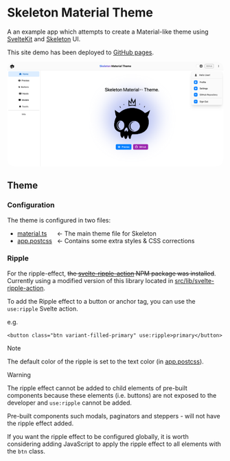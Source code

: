 # Skeleton Material Theme

A an example app which attempts to create a Material-like theme using [SvelteKit](https://kit.svelte.dev/)
and [Skeleton](https://www.skeleton.dev/) UI.

This site demo has been deployed to [GitHub pages](https://plasmatech8.github.io/skeleton-material-theme/).

<img src="./docs/home.png" style="border-radius: 1rem">

## Theme

### Configuration

The theme is configured in two files:

* [material.ts](https://github.com/plasmatech8/skeleton-material-theme/blob/main/src/material.ts) &nbsp;&nbsp;&nbsp;&nbsp; <- The main theme file for Skeleton
* [app.postcss](https://github.com/plasmatech8/skeleton-material-theme/blob/main/src/app.postcss) &nbsp; <i class="fa-solid fa-left-long"></i> <- Contains some extra styles & CSS corrections

### Ripple

For the ripple-effect, ~~the [svelte-ripple-action](https://github.com/Posandu/svelte-ripple-action)
NPM package was installed~~. Currently using a modified version of this library located in [src/lib/svelte-ripple-action](src/lib/svelte-ripple-action).

To add the Ripple effect to a button or anchor tag, you can use the `use:ripple` Svelte action.

e.g.
```svelte
<button class="btn variant-filled-primary" use:ripple>primary</button>
```

> [!NOTE]
>
> The default color of the ripple is set to the text color (in [app.postcss](https://github.com/plasmatech8/skeleton-material-theme/blob/main/src/app.postcss)).


> [!WARNING]
>
> The ripple effect cannot be added to child elements of pre-built components because these elements (i.e. buttons) are not exposed to the developer and `use:ripple` cannot be added.
>
> Pre-built components such modals, paginators and steppers - will not have the ripple effect added.
>
> If you want the ripple effect to be configured globally, it is worth considering adding JavaScript to apply the ripple effect to all elements with the `btn` class.
